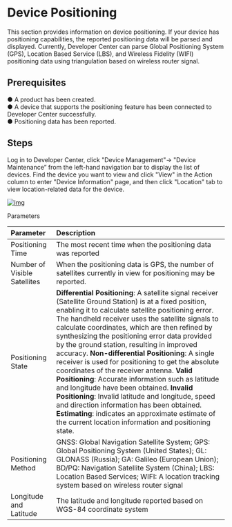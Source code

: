 # Device Positioning

This section provides information on device positioning. If your device has positioning capabilities, the reported positioning data will be parsed and displayed. Currently, Developer Center can parse Global Positioning System (GPS), Location Based Service (LBS), and Wireless Fidelity (WIFI) positioning data using triangulation based on wireless router signal.

## **Prerequisites**

● A product has been created.<br />
● A device that supports the positioning feature has been connected to Developer Center successfully.<br />
● Positioning data has been reported.

## **Steps**

Log in to Developer Center, click "Device Management"→ "Device Maintenance” from the left-hand navigation bar to display the list of devices. Find the device you want to view and click "View" in the Action column to enter "Device Information" page, and then click "Location" tab to view location-related data for the device.

<a data-fancybox title="img" href="/en/guide/image2022-3-10_14-11-40.png?version=1&modificationDate=1646892109000&api=v2">![img](/en/guide/image2022-3-10_14-11-40.png?version=1&modificationDate=1646892109000&api=v2)</a>

Parameters

| **Parameter**                | **Description**                                                                                                                                                                                                                                                                                                                                                                                                                                                                                                                                                                                                                                                                                                                                                                                                                                                    |
| :--------------------------- | :----------------------------------------------------------------------------------------------------------------------------------------------------------------------------------------------------------------------------------------------------------------------------------------------------------------------------------------------------------------------------------------------------------------------------------------------------------------------------------------------------------------------------------------------------------------------------------------------------------------------------------------------------------------------------------------------------------------------------------------------------------------------------------------------------------------------------------------------------------------- |
| Positioning Time             | The most recent time when the positioning data was reported                                                                                                                                                                                                                                                                                                                                                                                                                                                                                                                                                                                                                                                                                                                                                                                                        |
| Number of Visible Satellites | When the   positioning data is GPS, the number of satellites currently in view for   positioning may be reported.                                                                                                                                                                                                                                                                                                                                                                                                                                                                                                                                                                                                                                                                                                                                                  |
| Positioning State            | **Differential   Positioning**: A satellite signal receiver (Satellite Ground   Station) is at a fixed position, enabling it to calculate satellite positioning   error. The handheld receiver uses the satellite signals to calculate   coordinates, which are then refined by synthesizing the positioning error data   provided by the ground station, resulting in improved accuracy. **Non-differential   Positioning**: A single receiver is used for positioning to get the   absolute coordinates of the receiver antenna. **Valid Positioning**: Accurate   information such as latitude and longitude have been obtained. **Invalid   Positioning**: Invalid latitude and longitude, speed and direction information   has been obtained. **Estimating**: indicates an approximate estimate   of the current location information and positioning state. |
| Positioning Method           | GNSS: Global   Navigation Satellite System; GPS: Global Positioning System (United States);   GL: GLONASS (Russia); GA: Galileo (European Union); BD/PQ: Navigation   Satellite System (China); LBS: Location Based Services; WIFI: A location   tracking system based on wireless router signal                                                                                                                                                                                                                                                                                                                                                                                                                                                                                                                                                                   |
| Longitude and Latitude       | The latitude and longitude reported based on WGS-84 coordinate system                                                                                                                                                                                                                                                                                                                                                                                                                                                                                                                                                                                                                                                                                                                                                                                              |

